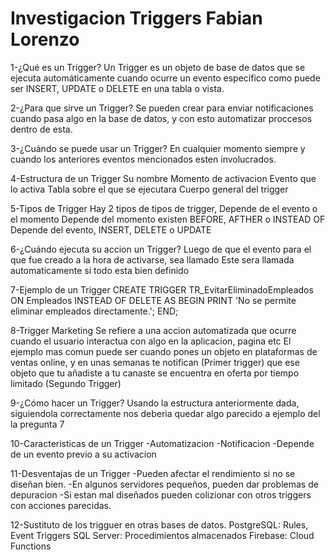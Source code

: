 # Investigacion Triggers Fabian Lorenzo

1-¿Qué es un Trigger?
Un Trigger es un objeto de base de datos que se ejecuta automáticamente cuando ocurre un evento específico como puede ser INSERT, UPDATE o DELETE en una tabla o vista.

2-¿Para que sirve un Trigger?
Se pueden crear para enviar notificaciones cuando pasa algo en la base de datos, y con esto automatizar proccesos dentro de esta.

3-¿Cuándo se puede usar un Trigger?
En cualquier momento siempre y cuando los anteriores eventos mencionados esten involucrados.

4-Estructura de un Trigger
Su nombre
Momento de activacion
Evento que lo activa
Tabla sobre el que se ejecutara
Cuerpo general del trigger

5-Tipos de Trigger
Hay 2 tipos de tipos de trigger, Depende de el evento o el momento
Depende del momento existen BEFORE, AFTHER o INSTEAD OF
Depende del evento, INSERT, DELETE o UPDATE

6-¿Cuándo ejecuta su accion un Trigger?
Luego de que el evento para el que fue creado a la hora de activarse, sea llamado
Este sera llamada automaticamente si todo esta bien definido

7-Ejemplo de un Trigger
CREATE TRIGGER TR_EvitarEliminadoEmpleados
ON Empleados
INSTEAD OF DELETE
AS
BEGIN
    PRINT 'No se permite eliminar empleados directamente.';
END;

8-Trigger Marketing
Se refiere a una accion automatizada que ocurre cuando el usuario interactua con algo en la aplicacion, pagina etc
El ejemplo mas comun puede ser cuando pones un objeto en plataformas de ventas online, y en unas semanas te notifican (Primer trigger) que ese objeto que tu añadiste a tu canaste
se encuentra en oferta por tiempo limitado (Segundo Trigger)

9-¿Cómo hacer un Trigger?
Usando la estructura anteriormente dada, siguiendola correctamente nos deberia quedar algo parecido a ejemplo del la pregunta 7

10-Caracteristicas de un Trigger
-Automatizacion
-Notificacion
-Depende de un evento previo a su activacion

11-Desventajas de un Trigger
-Pueden afectar el rendimiento si no se diseñan bien.
-En algunos servidores pequeños, pueden dar problemas de depuracion
-Si estan mal diseñados pueden colizionar con otros triggers con acciones parecidas.

12-Sustituto de los trigguer en otras bases de datos.
PostgreSQL:	Rules, Event Triggers
SQL Server:	Procedimientos almacenados
Firebase:	Cloud Functions
